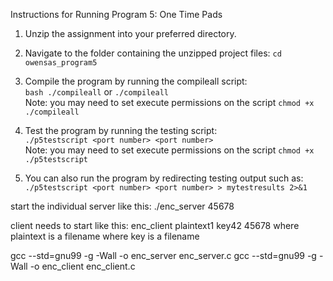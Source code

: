 Instructions for Running Program 5: One Time Pads

1. Unzip the assignment into your preferred directory.      

2. Navigate to the folder containing the unzipped project files: `cd owensas_program5`           

3. Compile the program by running the compileall script:         
    `bash ./compileall` or `./compileall`         
Note: you may need to set execute permissions on the script `chmod +x ./compileall`       

4. Test the program by running the testing script:       
    `./p5testscript <port number> <port number>`       
Note: you may need to set execute permissions on the script `chmod +x ./p5testscript`       

5. You can also run the program by redirecting testing output such as:
    `./p5testscript <port number> <port number> > mytestresults 2>&1`         


start the individual server like this:
./enc_server 45678

client needs to start like this:
enc_client plaintext1 key42 45678
where plaintext is a filename
where key is a filename


gcc --std=gnu99 -g -Wall -o enc_server enc_server.c
gcc --std=gnu99 -g -Wall -o enc_client enc_client.c
